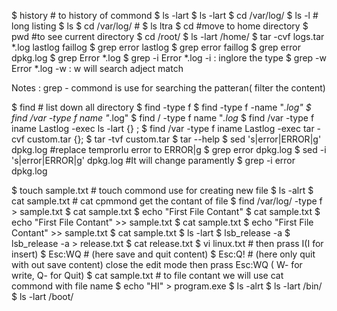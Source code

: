 
$ history   	# to history of commond
$ ls -lart
$ ls -lart
$ cd /var/log/
$ ls -l 		# long listing
$ ls
$ cd /var/log/  #
$ ls ltra
$ cd  			#move to home directory
$ pwd			#to see current directory
$ cd /root/
$ ls -lart /home/
$ tar -cvf logs.tar *.log lastlog faillog
$ grep error lastlog
$ grep error faillog
$ grep error dpkg.log
$ grep Error *.log
$ grep -i Error *.log
	   -i : inglore the type
$ grep -w Error *.log
       -w : w will search adject match

Notes : grep - commond is use for searching the patteran( filter the content)
 
$ find		# list down all directory
$ find -type f
$ find -type f -name "*.log"
$ find /var -type f name "*.log"
$ find / -type f name "*.log*
$ find /var -type f iname Lastlog -exec ls -lart {} \;
$ find /var -type f iname Lastlog -exec tar -cvf custom.tar {}\;
$ tar -tvf custom.tar
$ tar --help
$ sed 's|error|ERROR|g' dpkg.log 	#replace temprorlu error to ERROR|g
$ grep error dpkg.log
$ sed -i 's|error|ERROR|g' dpkg.log  #It will change paramently
$ grep -i error dpkg.log

$ touch sample.txt 	# touch commond use for creating new file
$ ls -alrt
$ cat sample.txt	# cat cpmmond get the contant of file
$ find /var/log/ -type f > sample.txt
$ cat sample.txt
$ echo "First File Contant"
$ cat sample.txt
$ echo "First File Contant" >> sample.txt
$ cat sample.txt
$ echo "First File Contant" >> sample.txt
$ cat sample.txt
$ ls -lart
$ lsb_release -a
$ lsb_release -a > release.txt
$ cat release.txt
$ vi linux.txt 		# then prass I(I for insert)
$ Esc:WQ			# (here save and quit content)
$ Esc:Q! 			# (here only quit with out save content)
close the edit mode then prass Esc:WQ ( W- for write, Q- for Quit)
$ cat sample.txt 	# to file contant we will use cat commond with file name
$ echo "HI" > program.exe
$ ls -alrt
$ ls -lart /bin/
$ ls -lart /boot/
